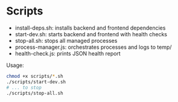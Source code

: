 # Scripts

- install-deps.sh: installs backend and frontend dependencies
- start-dev.sh: starts backend and frontend with health checks
- stop-all.sh: stops all managed processes
- process-manager.js: orchestrates processes and logs to temp/
- health-check.js: prints JSON health report

Usage:

```bash
chmod +x scripts/*.sh
./scripts/start-dev.sh
# ... to stop
./scripts/stop-all.sh
```